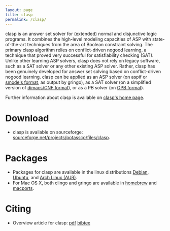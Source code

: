 ```yaml
---
layout: page
title: clasp
permalink: /clasp/
---
```


clasp is an answer set solver for (extended) normal and disjunctive logic programs.
It combines the high-level modeling capacities of ASP with state-of-the-art techniques from the area of Boolean constraint solving.
The primary clasp algorithm relies on conflict-driven nogood learning, a technique that proved very successful for satisfiability checking (SAT).
Unlike other learning ASP solvers, clasp does not rely on legacy software, such as a SAT solver or any other existing ASP solver.
Rather, clasp has been genuinely developed for answer set solving based on conflict-driven nogood learning.
clasp can be applied as an ASP solver (on aspif or [smodels format](http://www.tcs.hut.fi/Software/smodels/lparse.ps), as output by gringo),
as a SAT solver (on a simplified version of [dimacs/CNF format](http://www.satcompetition.org/2009/format-benchmarks2009.html)),
or as a PB solver (on [OPB format](http://www.cril.univ-artois.fr/PB09/solver_req.html)).

Further information about clasp is available on [clasp's home page](https://www.cs.uni-potsdam.de/clasp/).

# Download

- clasp is available on sourceforge: [sourceforge.net/projects/potassco/files/clasp](https://sourceforge.net/projects/potassco/files/clasp/).

# Packages

- Packages for clasp are available in the linux distributions
[Debian](https://www.debian.org/),
[Ubuntu](http://www.ubuntu.com/), and
[Arch Linux (AUR)](https://aur.archlinux.org/).
- For Mac OS X, both clingo and gringo are available in
[homebrew](http://brew.sh/) and
[macports](https://www.macports.org/).

# Citing

- Overview article for clasp:
[pdf](https://www.cs.uni-potsdam.de/wv/pdfformat/gekasc12c.pdf)
[bibtex](https://www.cs.uni-potsdam.de/wv/bibtex/gekasc12c.bib)

